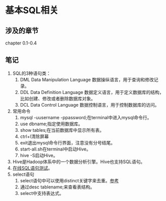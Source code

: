 # 基本SQL相关

## 涉及的章节

chapter 0.1-0.4

## 笔记

1. SQL的3种语句类：
   1. DML Data Manipulation Language 数据操纵语言，用于查询和修改记录。
   2. DDL Data Definition Language 数据定义语言，用于定义数据库的结构，比如创建、修改或者删除数据库对象。
   3. DCL Data Control Language 数据控制语言，用于控制数据库的访问。
2. 常用命令
   1. mysql -uusername -ppassword;在terminal中进入mysql命令行。
   2. use dbname;指定使用数据库。
   3. show tables;在当前数据库中显示所有表。
   4. ctrl+l清除屏幕
   5. exit退出mysql命令行界面，注意没有分号结尾。
   6. start-all.sh在terminal中启动Hive。
   7. hive -S启动Hive。
3. Hive是Hadoop体系中的一个数据分析引擎。Hive也支持SQL语句。
4. [在线SQL语句测试](http://sqlfiddle.com/)。
5. select语句
   1. select语句中可以使用distinct关键字来去重。[参考](https://www.runoob.com/sql/sql-distinct.html)
   2. 通过desc tablename;来查看表结构。
   3. select中支持表达式。
